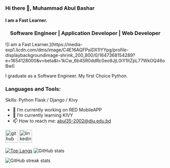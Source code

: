 ### Hi there 👋, Muhammad Abul Bashar
#### I am a Fast Learner.
<h3 align="center">Software Engineer | Application Developer | Web Developer  </h3>
![I am a Fast Learner.](https://media-exp1.licdn.com/dms/image/C4E16AQFPsiDX1lYYpg/profile-displaybackgroundimage-shrink_200_800/0/1647368154289?e=1654128000&v=beta&t=1kCw_6b4SR0ddRc0eo9JjL0iY1ItZpL77WkOQ46oBwI)

I graduate as a Software Engineer.
My first Choice Python.

<h3 align="left">Languages and Tools:</h3>
Skills: Python Flask / Django / Kivy

- 🔭 I’m currently working on RED MobileAPP 
- 🌱 I’m currently learning KIVY 
- 📫 How to reach me: abul35-2002@diu.edu.bd 


[<img src='https://cdn.jsdelivr.net/npm/simple-icons@3.0.1/icons/github.svg' alt='github' height='40'>](https://github.com/Bashar12345)  [<img src='https://cdn.jsdelivr.net/npm/simple-icons@3.0.1/icons/linkedin.svg' alt='linkedin' height='40'>](https://www.linkedin.com/in/linkedin.com/in/muhammad-bashar-915648229/)  

[![Top Langs](https://github-readme-stats.vercel.app/api/top-langs/?username=Bashar12345&layout=compact)](https://github.com/anuraghazra/github-readme-stats)
![GitHub stats](https://github-readme-stats.vercel.app/api?username=Bashar12345&show_icons=true)  

![GitHub streak stats](https://github-readme-streak-stats.herokuapp.com/?user=Bashar12345)  

